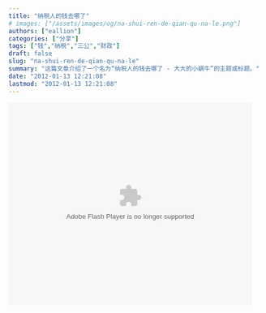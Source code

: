```yaml
---
title: "纳税人的钱去哪了"
# images: ["/assets/images/og/na-shui-ren-de-qian-qu-na-le.png"]
authors: ["eallion"]
categories: ["分享"]
tags: ["钱","纳税","三公","财政"]
draft: false
slug: "na-shui-ren-de-qian-qu-na-le"
summary: "这篇文章介绍了一个名为“纳税人的钱去哪了 - 大大的小蜗牛”的主题或标题。"
date: "2012-01-13 12:21:08"
lastmod: "2012-01-13 12:21:08"
---
```


<embed src="http://www.tudou.com/v/ZB6CqZSABrE/&resourceId=0_05_02_99&autoPlay=true/v.swf" type="application/x-shockwave-flash" allowscriptaccess="always" allowfullscreen="true" wmode="opaque" width="480" height="400"></embed>
